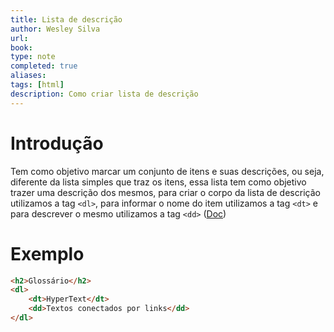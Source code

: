 ```yaml
---
title: Lista de descrição
author: Wesley Silva
url:
book:
type: note
completed: true
aliases:
tags: [html]
description: Como criar lista de descrição
---
```

# Introdução
Tem como objetivo marcar um conjunto de itens e suas descrições, ou seja, diferente da lista simples que traz os itens, essa lista tem como objetivo trazer uma descrição dos mesmos, para criar o corpo da lista de descrição utilizamos a tag `<dl>`, para informar o nome do item utilizamos a tag `<dt>` e para descrever o mesmo utilizamos a tag `<dd>` ([Doc](https://developer.mozilla.org/pt-BR/docs/Web/HTML/Element/dl))

# Exemplo
```html
<h2>Glossário</h2>
<dl>
	<dt>HyperText</dt>
	<dd>Textos conectados por links</dd>
</dl>
```
